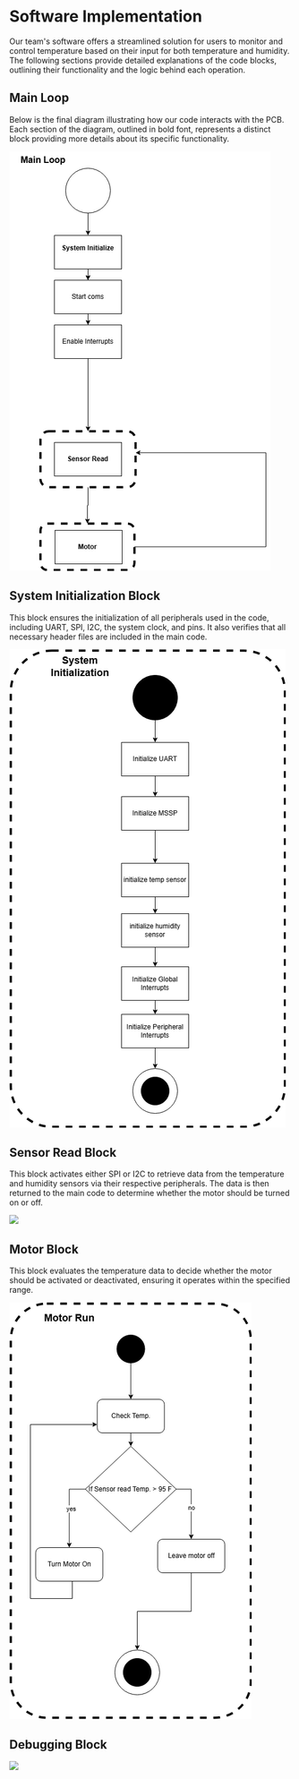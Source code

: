 # Software Implementation
Our team's software offers a streamlined solution for users to monitor and control temperature based on their input for both temperature and humidity. The following sections provide detailed explanations of the code blocks, outlining their functionality and the logic behind each operation. 
## Main Loop
Below is the final diagram illustrating how our code interacts with the PCB. Each section of the diagram, outlined in bold font, represents a distinct block providing more details about its specific functionality.

![](FinalMain.drawio.png)

## System Initialization Block
This block ensures the initialization of all peripherals used in the code, including UART, SPI, I2C, the system clock, and pins. It also verifies that all necessary header files are included in the main code.

![](systeminit.png)

## Sensor Read Block
This block activates either SPI or I2C to retrieve data from the temperature and humidity sensors via their respective peripherals. The data is then returned to the main code to determine whether the motor should be turned on or off.

![](read.PNG)

## Motor Block
This block evaluates the temperature data to decide whether the motor should be activated or deactivated, ensuring it operates within the specified range.

![](motor.png)

## Debugging Block
![](debug.PNG)
